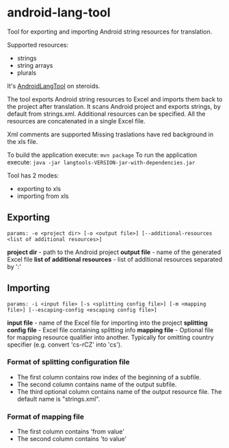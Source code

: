 android-lang-tool
=================

Tool for exporting and importing Android string resources for translation.

Supported resources:
* strings
* string arrays
* plurals

It's [AndroidLangTool](https://github.com/hamsterksu/AndroidLangTool) on steroids.

The tool exports Android string resources to Excel and imports them back to the project after translation.
It scans Android project and exports strings, by default from strings.xml. Additional resources can be specified.
All the resources are concatenated in a single Excel file.

Xml comments are supported 
Missing traslations have red background in the xls file.

To build the application execute: `mvn package`
To run the application execute: `java -jar langtools-VERSION-jar-with-dependencies.jar`

Tool has 2 modes:
* exporting to xls
* importing from xls
 
## Exporting
`
params: -e <project dir> [-o <output file>] [--additional-resources <list of additional resources>]
`

**project dir** - path to the Android project 
**output file** - name of the generated Excel file
**list of additional resources** - list of additional resources separated by ':'

## Importing

`
params: -i <input file> [-s <splitting config file>] [-m <mapping file>] [--escaping-config <escaping config file>]
`

**input file** - name of the Excel file for importing into the project
**splitting config file** - Excel file containing splitting info
**mapping file** - Optional file for mapping resource qualifier into another. Typically for omitting country 
specifier (e.g. convert 'cs-rCZ' into 'cs'). 

### Format of splitting configuration file

* The first column contains row index of the beginning of a subfile.
* The second column contains name of the output subfile. 
* The third optional column contains name of the output resource file. The default name is "strings.xml".

### Format of mapping file

* The first column contains 'from value'
* The second column contains 'to value'